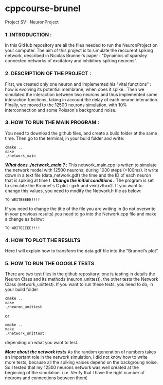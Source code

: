 # cppcourse-brunel #
Project SV : NeuronProject

### 1. INTRODUCTION : ###

In this GitHub repository are all the files needed to run the NeuronProject on your computer. 
The aim of this project is to simulate the reccurent spiking network, described in Nicolas Brunnel's paper : "Dynamics of sparsley connected networks of excitatory and inhibitory spiking neurons".

### 2. DESCRIPTION OF THE PROJECT : ###

First, we created only one neuron and implemented his "vital functions" : how is evolving its potential membrane, when does it spike..
Then we simulated the interaction between two neurons and thus implemented some interaction functions, taking in account the delay of each neuron interaction.
Finally, we moved to the 12500 neurons simulation, with 10% interconnection and some Poisson's background noise.

### 3. HOW TO RUN THE MAIN PROGRAM : ###
 
You need to download the github files, and create a build folder at the same time.
Then go to the terminal, in your build folder and write:

```
cmake ..
make
./network_main
```

***What does ./network_main ? :***
This network_main.cpp is writen to simulate the network model with 12500 neurons, during 1000 steps (=100ms).
It write down in a text file (data_network.gdf) the time and the ID of each neuron that is spiking at time t.
***Change the initial conditions :***
The program is set to simulate the Brunnel's C plot : g=5 and vext/vthr=2.
If you want to change this values, you need to modify the Network.h file as below:


```
TO WRITEEEEE!!!!
```

If you need to change the title of the file you are writing in (to not overwrite in your previous results) you need to go into the Network.cpp file and make a change as below:

```
TO WRITEEEEE!!!!
```


### 4. HOW TO PLOT THE RESULTS ###
Here I will explain how to transform the data.gdf file into the "Brunnel's plot"


### 5. HOW TO RUN THE GOOGLE TESTS ###
There are two test files in the github repository: one is testing in details the Neuron Class and its methods (neuron_unittest), the other tests the Network Class (network_unittest).
If you want to run these tests, you need to do, in your build folder

```
cmake ..
make
./neuron_unittest 
```
or 
```
cmake ..
make
./network_unittest 
```
depending on what you want to test.

***More about the network tests***
As the random generation of numbers takes an important role in the network simulation, i did not know how to write more tests, because all the spiking values depend on the backgroung noise. So I tested that my 12500 neurons network was well created at the beginning of the simulation. (i.e. Verify that I have the right number of neurons and connections between them)



